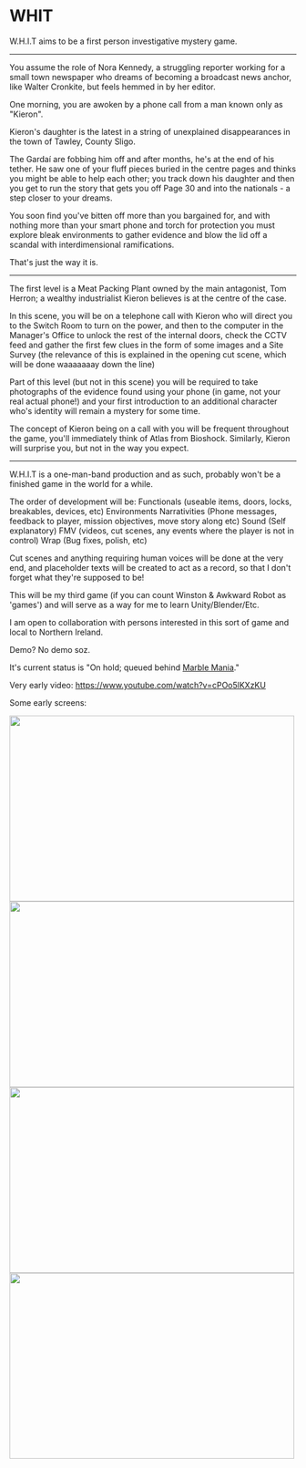 # WHIT
W.H.I.T aims to be a first person investigative mystery game.

--------------------------------------------------------------------------------------

You assume the role of Nora Kennedy, a struggling reporter working for a small town newspaper who dreams of becoming a broadcast news anchor, like Walter Cronkite, but feels hemmed in by her editor.

One morning, you are awoken by a phone call from a man known only as "Kieron".

Kieron's daughter is the latest in a string of unexplained disappearances in the town of Tawley, County Sligo.

The Gardaí are fobbing him off and after months, he's at the end of his tether.  He saw one of your fluff pieces buried in the centre pages and thinks you might be able to help each other; you track down his daughter and then you get to run the story that gets you off Page 30 and into the nationals - a step closer to your dreams.

You soon find you've bitten off more than you bargained for, and with nothing more than your smart phone and torch for protection you must explore bleak environments to gather evidence and blow the lid off a scandal with interdimensional ramifications.

That's just the way it is.

--------------------------------------------------------------------------------------

The first level is a Meat Packing Plant owned by the main antagonist, Tom Herron; a wealthy industrialist Kieron believes is at the centre of the case.

In this scene, you will be on a telephone call with Kieron who will direct you to the Switch Room to turn on the power, and then to the computer in the Manager's Office to unlock the rest of the internal doors, check the CCTV feed and gather the first few clues in the form of some images and a Site Survey (the relevance of this is explained in the opening cut scene, which will be done waaaaaaay down the line)

Part of this level (but not in this scene) you will be required to take photographs of the evidence found using your phone (in game, not your real actual phone!) and your first introduction to an additional character who's identity will remain a mystery for some time.

The concept of Kieron being on a call with you will be frequent throughout the game, you'll immediately think of Atlas from Bioshock. Similarly, Kieron will surprise you, but not in the way you expect.

--------------------------------------------------------------------------------------

W.H.I.T is a one-man-band production and as such, probably won't be a finished game in the world for a while.

The order of development will be:
Functionals (useable items, doors, locks, breakables, devices, etc)
Environments
Narrativities (Phone messages, feedback to player, mission objectives, move story along etc)
Sound (Self explanatory)
FMV (videos, cut scenes, any events where the player is not in control)
Wrap (Bug fixes, polish, etc)

Cut scenes and anything requiring human voices will be done at the very end, and placeholder texts will be created to act as a record, so that I don't forget what they're supposed to be!

This will be my third game (if you can count Winston & Awkward Robot as 'games') and will serve as a way for me to learn Unity/Blender/Etc.

I am open to collaboration with persons interested in this sort of game and local to Northern Ireland.

Demo? No demo soz.

It's current status is "On hold; queued behind <a href="https://github.com/ducksplash/MarbleMania">Marble Mania</a>."

Very early video:
https://www.youtube.com/watch?v=cPOo5lKXzKU

Some early screens:

<img src="https://media.githubusercontent.com/media/ducksplash/WHIT/main/screenshots/3.jpg" width="500" height="326"> <img src="https://media.githubusercontent.com/media/ducksplash/WHIT/main/screenshots/1.jpg" width="500" height="326"> <img src="https://media.githubusercontent.com/media/ducksplash/WHIT/main/screenshots/2.jpg" width="500" height="326"> <img src="https://media.githubusercontent.com/media/ducksplash/WHIT/main/screenshots/4.jpg" width="500" height="326">

